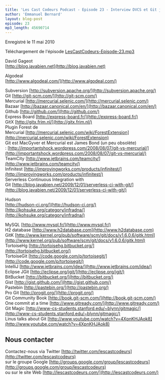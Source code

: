 ```yaml
---
title: 'Les Cast Codeurs Podcast - Episode 23 - Interview DVCS et Git j&#039;ai vu la lumi&egrave;re avec David Gageot d&#039;Algodeal'
author: 'Emmanuel Bernard'
layout: blog-post
episode: 23
mp3_length: 45690714
---
```

Enregistré le 11 mai 2010

Téléchargement de l'épisode [LesCastCodeurs-Episode-23.mp3](http://media.libsyn.com/media/lescastcodeurs/LesCastCodeurs-Episode-23.mp3)

David Gageot  
[http://blog.javabien.net](http://blog.javabien.net)  

Algodeal  
[http://www.algodeal.com/](http://www.algodeal.com/)

Subversion [http://subversion.apache.org/](http://subversion.apache.org/)  
Git [http://git-scm.com/](http://git-scm.com/)  
Mercurial [http://mercurial.selenic.com/](http://mercurial.selenic.com/)  
Bazaar [http://bazaar.canonical.com/en/](http://bazaar.canonical.com/en/)  
Github [http://github.com/](http://github.com/)  
Express Board [http://express-board.fr/](http://express-board.fr/)  
GitX [http://gitx.frim.nl/](http://gitx.frim.nl/)  
Plugin Forest de Mercurial [http://mercurial.selenic.com/wiki/ForestExtension](http://mercurial.selenic.com/wiki/ForestExtension)  
Git est MacGyver et Mercurial est James Bond (un peu obsolète) : [http://importantshock.wordpress.com/2008/08/07/git-vs-mercurial/](http://importantshock.wordpress.com/2008/08/07/git-vs-mercurial/)  
TeamCity [http://www.jetbrains.com/teamcity/](http://www.jetbrains.com/teamcity/)  
Infinitest [http://improvingworks.com/products/infinitest/](http://improvingworks.com/products/infinitest/)  
Serverless Continuous Integration with Git [http://blog.javabien.net/2009/12/01/serverless-ci-with-git/](http://blog.javabien.net/2009/12/01/serverless-ci-with-git/)  

Hudson  
[http://hudson-ci.org/](http://hudson-ci.org/)  
[http://kohsuke.org/category/infradna/](http://kohsuke.org/category/infradna/)  

MySQL [http://www.mysql.fr/](http://www.mysql.fr/)  
H2 database [http://www.h2database.com](http://www.h2database.com)  
GitK [http://www.kernel.org/pub/software/scm/git/docs/v1.6.0.6/gitk.html](http://www.kernel.org/pub/software/scm/git/docs/v1.6.0.6/gitk.html)  
TortoiseHg [http://tortoisehg.bitbucket.org/](http://tortoisehg.bitbucket.org/)  
TortoiseGit [http://code.google.com/p/tortoisegit/](http://code.google.com/p/tortoisegit/)  
IntelliJ [http://www.jetbrains.com/idea/](http://www.jetbrains.com/idea/)  
Eclipse JGit [http://eclipse.org/jgit/](http://eclipse.org/jgit/)  
BitBucket [http://bitbucket.org/](http://bitbucket.org/)  
Gist [http://gist.github.com/](http://gist.github.com/)  
Pastebin [http://pastebin.org/](http://pastebin.org/)  
Pro Git [http://progit.org/](http://progit.org/)  
Git Community Book [http://book.git-scm.com/](http://book.git-scm.com/)  
One commit at a time [http://www.gitready.com/](http://www.gitready.com/)  
Git Magic [http://www-cs-students.stanford.edu/~blynn/gitmagic/](http://www-cs-students.stanford.edu/~blynn/gitmagic/)  
Linus talks about Git [http://www.youtube.com/watch?v=4XpnKHJAok8](http://www.youtube.com/watch?v=4XpnKHJAok8)  

## Nous contacter
Contactez-nous via Twitter [http://twitter.com/lescastcodeurs](http://twitter.com/lescastcodeurs)  
sur le groupe Google [http://groups.google.com/group/lescastcodeurs](http://groups.google.com/group/lescastcodeurs)  
ou sur le site Web [http://lescastcodeurs.com/](http://lescastcodeurs.com/)

